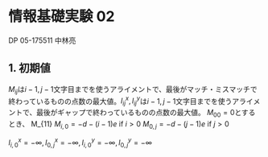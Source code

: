 # 情報基礎実験 02
DP
05-175511 中林亮

## 1. 初期値
$M_{ij}$は$i-1,j-1$文字目までを使うアライメントで、最後がマッチ・ミスマッチで終わっているものの点数の最大値。$I^x_{ij},I^y_{ij}$は$i-1,j-1$文字目までを使うアライメントで、最後がギャップで終わっているものの点数の最大値。
$M_{00} = 0$とするとき、
M_{11}
$M_{i,0} = -d -(i-1)e$ if $i>0$
$M_{0,j} = -d -(j-1)e$ if $j>0$


$I^x_{i,0} = -\infty, I^x_{0,j} = -\infty, I^y_{i,0} = -\infty, I^y_{0,j} = -\infty$


